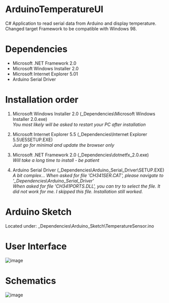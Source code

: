 # ArduinoTemperatureUI
C# Application to read serial data from Arduino and display temperature.
Changed target Framework to be compatible with Windows 98.

# Dependencies
- Microsoft .NET Framework 2.0
- Microsoft Windows Installer 2.0
- Microsoft Internet Explorer 5.01
- Arduino Serial Driver

# Installation order
1) Microsoft Windows Installer 2.0 (\_Dependencies\Microsoft Windows Installer 2.0.exe)<br />
   *You most likely will be asked to restart your PC after installation*
   
2) Microsoft Internet Explorer 5.5 (\_Dependencies\Internet Explorer 5.5\IE5SETUP.EXE)<br />
   *Just go for minimal and update the browser only*

3) Microsoft .NET Framework 2.0 (\_Dependencies\dotnetfx_2.0.exe)<br />
   *Will take a long time to install - be patient*

4) Arduino Serial Driver (\_Dependencies\Arduino_Serial_Driver\SETUP.EXE)<br />
   *A bit complex... When asked for file 'CH341SER.CAT', please navigate to '_Dependencies\Arduino_Serial_Driver'*<br />
   *When asked for file 'CH341PORTS.DLL', you can try to select the file. It did not work for me. I skipped this file. Installation still worked.*
   
# Arduino Sketch
Located under: \_Dependencies\Arduino_Sketch\TemperatureSensor.ino

# User Interface
![image](https://user-images.githubusercontent.com/88672050/198045940-de316272-5304-4358-8db8-abc555d37f1f.png)

# Schematics
![image](https://user-images.githubusercontent.com/88672050/198504841-77c3ede9-06e9-40fc-970f-b8570642e08c.png)
